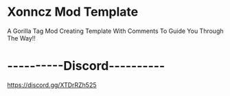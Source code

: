 # Xonncz Mod Template
A Gorilla Tag Mod Creating Template With Comments To Guide You Through The Way!! 

# ----------Discord----------
https://discord.gg/XTDrRZh525
